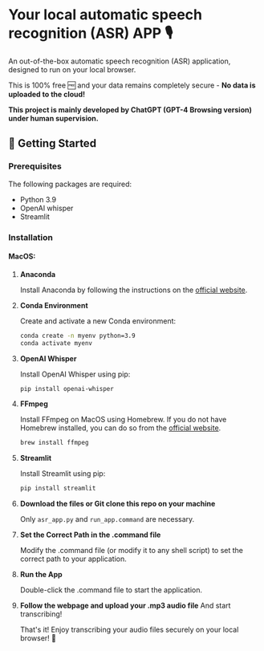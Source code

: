 # Your local automatic speech recognition (ASR) APP 🎙️

An out-of-the-box automatic speech recognition (ASR) application, designed to run on your local browser. 

This is 100% free 🆓 and your data remains completely secure - **No data is uploaded to the cloud!**

**This project is mainly developed by ChatGPT (GPT-4 Browsing version) under human supervision.**

## 🚀 Getting Started 

### Prerequisites 

The following packages are required:

- Python 3.9
- OpenAI whisper
- Streamlit

### Installation

#### MacOS:

1. **Anaconda**

   Install Anaconda by following the instructions on the [official website](https://www.anaconda.com/download).

2. **Conda Environment**

   Create and activate a new Conda environment:

   ```bash
   conda create -n myenv python=3.9
   conda activate myenv
   ```
3. **OpenAI Whisper**

   Install OpenAI Whisper using pip:

   ```bash
   pip install openai-whisper
   ```
4. **FFmpeg**

   Install FFmpeg on MacOS using Homebrew. 
   If you do not have Homebrew installed, you can do so from the [official website](https://brew.sh/).

   ```bash
   brew install ffmpeg
   ```
5. **Streamlit**

   Install Streamlit using pip:
   ```bash
   pip install streamlit
   ```
6. **Download the files or Git clone this repo on your machine**

   Only ```asr_app.py``` and ```run_app.command``` are necessary.

7. **Set the Correct Path in the .command file**

   Modify the .command file (or modify it to any shell script) to set the correct path to your application.

8. **Run the App**

   Double-click the .command file to start the application.

9. **Follow the webpage and upload your .mp3 audio file**
   And start transcribing!

   That's it! Enjoy transcribing your audio files securely on your local browser! 🎉

